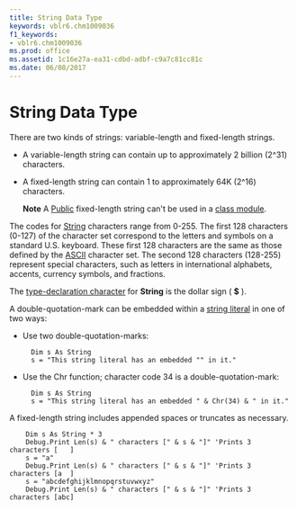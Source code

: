 ```yaml
---
title: String Data Type
keywords: vblr6.chm1009036
f1_keywords:
- vblr6.chm1009036
ms.prod: office
ms.assetid: 1c16e27a-ea31-cdbd-adbf-c9a7c81cc81c
ms.date: 06/08/2017
---
```



# String Data Type

There are two kinds of strings: variable-length and fixed-length strings.

- A variable-length string can contain up to approximately 2 billion (2^31) characters.
    
- A fixed-length string can contain 1 to approximately 64K (2^16) characters.
    
     **Note**  A [Public](vbe-glossary.md) fixed-length string can't be used in a [class module](vbe-glossary.md).

The codes for [String](vbe-glossary.md) characters range from 0-255. The first 128 characters (0-127) of the character set correspond to the letters and symbols on a standard U.S. keyboard. These first 128 characters are the same as those defined by the [ASCII](vbe-glossary.md) character set. The second 128 characters (128-255) represent special characters, such as letters in international alphabets, accents, currency symbols, and fractions.

The [type-declaration character](vbe-glossary.md) for **String** is the dollar sign ( **$** ).

A double-quotation-mark can be embedded within a [string literal](vbe-glossary.md#string-literal) in one of two ways:

- Use two double-quotation-marks:

        Dim s As String
        s = "This string literal has an embedded "" in it."

- Use the Chr function; character code 34 is a double-quotation-mark:

        Dim s As String
        s = "This string literal has an embedded " & Chr(34) & " in it."

A fixed-length string includes appended spaces or truncates as necessary. 

```
    Dim s As String * 3
    Debug.Print Len(s) & " characters [" & s & "]" 'Prints 3 characters [   ]
    s = "a"
    Debug.Print Len(s) & " characters [" & s & "]" 'Prints 3 characters [a  ]
    s = "abcdefghijklmnopqrstuvwxyz"
    Debug.Print Len(s) & " characters [" & s & "]" 'Prints 3 characters [abc]
```
